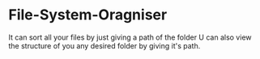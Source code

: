 # File-System-Oragniser
It can sort all your files by just giving a path of the folder 
U can also view the structure of you any desired folder by giving it's path.
